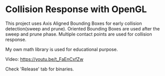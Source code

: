 # Collision Response with OpenGL
This project uses Axis Aligned Bounding Boxes for early collision detection(sweep and prune). Oriented Bounding Boxes are used after the sweep and prune phase.
Multiple contact points are used for collision response.

My own math library is used for educational purpose.

Video: https://youtu.be/t_FaEnCxfZw

Check 'Release' tab for binaries.
